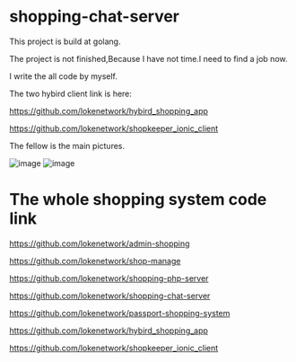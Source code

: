 # shopping-chat-server

This project is build at golang.

The project is not finished,Because I have not time.I need to find a job now.

I write the all code by myself.

The two hybird client link is here:

https://github.com/lokenetwork/hybird_shopping_app

https://github.com/lokenetwork/shopkeeper_ionic_client

The fellow is the main pictures.

 ![image](https://github.com/lokenetwork/hybird_shopping_app/blob/master/demo-picture/consult-1.png)
 ![image](https://github.com/lokenetwork/hybird_shopping_app/blob/master/demo-picture/consult-2.png)



# The whole shopping system code link

https://github.com/lokenetwork/admin-shopping

https://github.com/lokenetwork/shop-manage

https://github.com/lokenetwork/shopping-php-server

https://github.com/lokenetwork/shopping-chat-server

https://github.com/lokenetwork/passport-shopping-system

https://github.com/lokenetwork/hybird_shopping_app

https://github.com/lokenetwork/shopkeeper_ionic_client